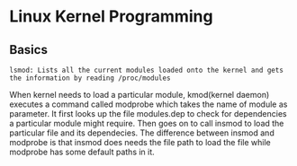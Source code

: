 # Linux Kernel Programming


## Basics

    lsmod: Lists all the current modules loaded onto the kernel and gets the information by reading /proc/modules
    
When kernel needs to load a particular module, kmod(kernel daemon) executes a command called modprobe which takes the name of module as parameter. It first looks up the file modules.dep to check for dependencies a particular module might require. Then goes on to call insmod to load the particular file and its dependecies. The difference between insmod and modprobe is that insmod does needs the file path to load the file while modprobe has some default paths in it.
